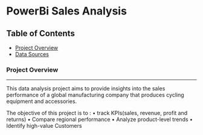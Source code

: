 # PowerBi Sales Analysis

## Table of Contents

- [Project Overview](#project-overview)
- [Data Sources](#data-sources)

### Project Overview
---
This data analysis project aims to provide insights into the sales performance of a global manufacturing company that produces cycling equipment and accessories. 

The objective of this project is to :
•	track KPIs(sales, revenue, profit and returns) 
•	Compare regional performance
•	Analyze product-level trends
•	Identify high-value Customers
